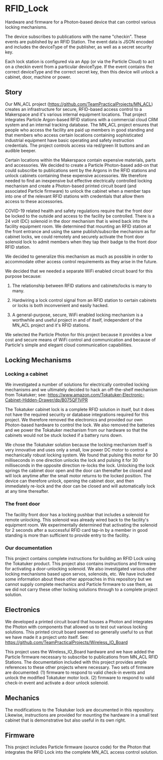 # RFID_Lock

Hardware and firmware for a Photon-based device that can control various locking mechanisms.

The device subscribes to publications with the name "checkin". These events are published by an RFID Station. 
The event data is JSON encoded and includes the deviceType of the publisher, as well as a secret security key.

Each lock station is configured via an App (or via the Particle Cloud) to act on a checkin event from a particular deviceType. 
If the event contains the correct deviceType and the correct secret key, then this device will unlock a cabinet, door, machine or power.

## Story
Our MN_ACL project (https://github.com/TeamPracticalProjects/MN_ACL) creates an infrastructure for secure, 
RFID-based access control to a Makerspace and it's various internal equipment locations.  That project integrates
Particle Argon-based RFID stations with a commercial cloud CRM system and an internal tracking database.
The MN_ACL project ensures that people who access the facility are paid up members in good standing and that
members who access certain locations containing sophisticated industrial equipment have basic operating 
and safety instruction credentials.  The project controls access via red/green lit buttons and an audible beeper.

Certain locations within the Makerspace contain expensive materials, parts and accessories.  We decided to create 
a Particle Photon-based add-on that could subscribe to publications sent by the Argons in the RFID stations
and unlock cabinets containing these expensive accessories.  We therefore needed to find an inexpensive but 
effective electrically controlled locking mechanism and create a Photon-based printed circuit board (and
associated Particle firmware) to unlock the cabinet when a member taps into one of the relevant RFID
stations with credentials that allow them access to these accessories.

COVID-19 related health and safety regulations require that the front door be locked to the outside and 
access to the facility be controlled. There is a 24 volt (DC) solenoid in the door mechanism that is wired 
back into the facility equipment room.  We determined that mounting an RFID station at the front entrance and 
using the same publish/subscribe mechanism as for cabinet locks, we could remotely and securely activate the front 
door solenoid lock to admit members when they tap their badge to the front door RFID station.

We decided to generalize this mechanism as much as possible in order to accommodate other access control requirements as
they arise in the future.

We decided that we needed a separate WiFi enabled circuit board for this purpose because:

1. The relationship between RFID stations and cabinets/locks is many to many.

2. Hardwiring a lock control signal from an RFID station to certain cabinets or locks is both inconvenient
and easily hacked.

3. A general-purpose, secure, WiFi enabled locking mechanism is a worthwhile and useful project
in and of itself, independent of the MN_ACL project and it's RFID stations.

We selected the Particle Photon for this project because it provides a low cost and secure means of WiFi
control and communication and because of Particle's simple and elegant cloud communication capabilities.

## Locking Mechanisms
### Locking a cabinet
We investigated a number of solutions for electrically controlled locking mechanisms and we ultimately
decided to hack an off-the-shelf mechanism from Tokatuker; see: 
https://www.amazon.com/Tokatuker-Electronic-Cabinet-Hidden-Drawer/dp/B075QF1VPR

The Tokatuker cabinet lock is a complete RFID solution in itself, but it does not have the required 
security or database integrations required for this project.  We therefore removed the electronics 
and provided our own Photon-based hardware to control the lock.  We also removed the batteries and 
we power the Tokatuker mechanism from our hardware so that the cabinets would not be stuck locked 
if a battery runs down.

We chose the Tokatuker solution because the locking mechanism itself is very innovative and uses only
a small, low power DC motor to control a mechanically robust locking system.  We found that pulsing this
motor for 30 milliseconds in one direction unlocks the lock and pulsing it for 30 milliseconds in the 
opposite direction re-locks the lock.  Unlocking the lock springs the cabinet door open and the door can
thereafter be closed and will lock anytime after the small motor returns to the locked position. The 
device can therefore unlock, opening the cabinet door, and then immediately re-lock and the door can 
be closed and will automatically lock at any time thereafter.

### The front door
The facility front door has a locking pushbar that includes a solenoid for remote unlocking.  This solenoid
was already wired back to the facility's equipment room. We experimentally determined that activating the 
solenoid for 2 seconds after a successful RFID card tap-in by a member in good standing is more than sufficient 
to provide entry to the facility.

### Our documentation
This project contains complete instructions for building an RFID Lock using the Tokatuker product.  This
project also contains instructions and firmware for activating a door-unlocking solenoid.
We also investigated various other locking mechanisms based upon servos, solenoids, etc.
We have included some information about these other approaches in this repository but we cannot
supply complete mechanics and Particle firmware to use them, as we did not carry these other locking
solutions through to a complete project solution.

## Electronics
We developed a printed circuit board that houses a Photon and integrates the Photon with components
that allowed us to test out various locking solutions.  This printed circuit board seemed so generally
useful to us that we have made it a project unto itself.  See: 
https://github.com/TeamPracticalProjects/Wireless_IO_Board

This project uses the Wireless_IO_Board hardware and we have added the Particle firmware necessary
to subscribe to publications from MN_ACL RFID Stations.  The documentation included with this project
provides ample references to these other projects where necessary.  Two sets of firmware are documented:
(1) firmware to respond to valid check-in events and unlock the modified Tokatuker motor lock.
(2) firmware to respond to valid check-in event and activate a door unlock solenoid.

## Mechanics
The modifications to the Tokatuker lock are documented in this repository.  Likewise, instructions
are provided for mounting the hardware in a small test cabinet that is demonstrative but also
useful in its own right.

## Firmware
This project includes Particle firmware (source code) for the Photon that integrates the RFID Lock
into the complete MN_ACL access control solution.


